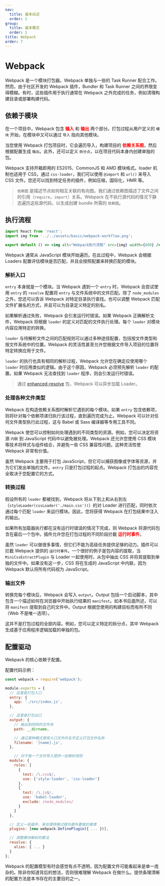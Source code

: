 ```yaml
---
nav:
  title: 基本综述
  order: 1
group:
  title: 基本概念
  order: 1
title: Webpack
order: 7
---
```


# Webpack

Webpack 是一个模块打包器。Webpack 单独与一些的 Task Runner 配合工作。然而，由于社区开发的 Webpack 插件，Bundler 和 Task Runner 之间的界限变得模糊。有时，这些插件用于执行通常在 Webpack 之外完成的任务，例如清理构建目录或部署构建代码。

## 依赖于模块

在一个项目中，Webpack 包含 <strong style="color:red">输入</strong> 和 <strong style="color:red">输出</strong> 两个部分。打包过程从用户定义的 `模块` 开始，在模块中又可以通过 `导入` 指向其他模块。

当您使用 Webpack 打包项目时，它会遍历导入，构建项目的 <strong style="color:red">依赖关系图</strong>，然后根据配置生成 `输出`。此外，还可以定义 `拆分点`，以在项目代码本身内创建单独的包。

Webpack 支持开箱即用的 ES2015、CommonJS 和 AMD 模块格式。loader 机制也适用于 CSS，通过 `css-loader`，我们可以使用 `@import` 和 `url()` 来导入 CSS 文件。您还可以找到特定任务的插件，例如压缩，国际化，HMR 等。

> `依赖图` 是描述节点如何相互关联的有向图。我们通过依赖图描述了文件之间的引用（`require`，`import`）关系。Webpack 在不执行源代码的情况下静态遍历这些源代码，以生成创建 bundle 所需的 `依赖图`。

## 执行流程

```jsx | inline
import React from 'react';
import img from '../../assets/basic/webpack-workflow.png';

export default () => <img alt="Webpack执行流程" src={img} width={800} />;
```

Webpack 通常从 JavaScript 模块开始遍历。在此过程中，Webpack 会根据 Loaders 配置评估模块是否匹配，并且会按照配置来转换匹配的模块。

### 解析入口

`entry` 本身就是一个模块。当 Webpack 遇到一个 `entry` 时，Webpack 会尝试使用 `entry` 的 `resolve` 配置将 `entry` 与文件系统中的文件匹配。除了 `node_modules` 之外，您还可以告诉 Webpack 对特定目录执行查找。也可以调整 Webpack 匹配文件扩展名的方式，并且可以为目录定义特定的别名。

如果解析通过失败，Webpack 会引发运行时错误。如果 Webpack 正确解析文件，Webpack 将根据 `loader` 的定义对匹配的文件执行处理。每个 `loader` 对模块内容应用特定的转换。

`loader` 与待解析文件之间的匹配规则可以通过多种途径配置，包括按文件类型和按文件系统中的位置。Webpack 的灵活性甚至允许您根据文件导入项目的位置将特定转换应用于文件。

`loader` 的执行也具有相同的解析过程，Webpack 允许您在确定应使用哪个 `loader` 时应用类似的逻辑。由于这个原因，Webpack 必须预先解析 `loader` 的配置。如果 Webpack 无法查找到 `loader` 程序，则会引发运行时错误。

> 通过 [enhanced-resolve](https://www.npmjs.com/package/enhanced-resolve) 包，Webpack 可以异步加载 Loader。

### 处理各种文件类型

Webpack 在构造依赖关系图时解析它遇到的每个模块。如果 `entry` 包含依赖项，则将针对每个依赖项递归执行该过程，直到遍历完成为止。Webpack 可以针对任何文件类型执行此过程，这与 Babel 或 Sass 编译器等专用工具不同。

Webpack 使您可以控制如何处理遇到的不同类型的资源。例如，您可以决定将资源 `内联` 到 JavaScript 代码中以避免被处理。Webpack 还允许您使用 CSS 模块等技术将样式与组件结合，并避免一些 CSS 兼容性问题。这种灵活性使 Webpack 非常有价值。

虽然 Webpack 主要用于打包 JavaScript，但它可以捕获图像或字体等资源，并为它们发出单独的文件。`entry` 只是打包过程的起点。Webpack 打包出的内容完全取决于您配置它的方式。

### 转换过程

假设所有的 `loader` 都被找到，Webpack 将从下到上和从右到左（`styleLoader(cssLoader('./main.css'))`）的对 Loader 进行匹配，同时依次通过每个匹配 `loader` 来运行模块。因此，您将获得 Webpack 在打包结果中注入的输出。

如果所有加载器执行都在没有运行时错误的情况下完成，则 Webpack 将源代码包含在最后一个包中。插件允许您在打包过程的不同阶段拦截 <strong style="color:red">运行时事件</strong>。

虽然 `loader` 可以做很多事情，但它们不能为高级任务提供足够的动力。插件可以拦截 Webpack 提供的 `运行时事件`。一个很好的例子是包内容的提取，当 `MiniCssExtractPlugin` 与 Loader 一起使用时，从包中抽出 CSS 并将其提取到单独的文件中。如果没有这一步，CSS 将在生成的 JavaScript 中内联，因为 Webpack 默认将所有代码视为 JavaScript。

### 输出文件

转换完每个模块后，Webpack 会写入 `output`。Output 包括一个启动脚本，其中包含一个描述如何在浏览器中开始执行结果的 `manifest`。如本书后面所述，可以将 `manifest` 提取到自己的文件中。Output 根据您使用的构建目标而有所不同（Web 不是唯一选项）。

这并不是打包过程的全部内容。例如，您可以定义特定的拆分点，其中 Webpack 生成基于应用程序逻辑加载的单独的包。

## 配置驱动

Webpack 的核心依赖于配置。

配置代码示例：

```js
const webpack = require('webpack');

module.exports = {
  // 这里是打包入口
  entry: {
    app: './src/index.js',
  },

  // 这里是打包出口
  output: {
    // 输出到同样的文件夹
    path: __dirname,

    // 通过某种模式使用入口文件的名字定义打包文件名称
    filename: '[name].js',
  },

    // 对于每一个文件导入提供一些解析规则
  module: {
    rules: [
      {
        test: /\.css$/,
        use: ['style-loader', 'css-loader']
      },
      {
        test: /\.js$/,
        use: 'babel-loader',
        exclude: /node_modules/
      }
    ]
  },

  // 定义一些插件，来处理转换过程外额外要做的事情
  plugins: [new webpack.DefinePlugin({ ... })],

  // 调整模块解析的算法
  resolve: {
    alias: { ... }
  }
};
```

Webpack 的配置模型有时会感觉有点不透明，因为配置文件可能看起来是单一庞杂的。除非你知道背后的想法，否则很难理解 Webpack 在做什么。提供条理清晰的配置方法是本书存在的主要目的之一。
